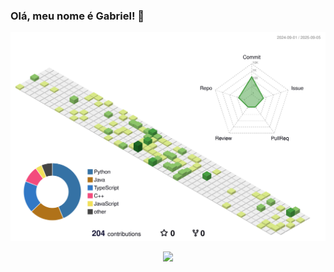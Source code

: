 ### Olá, meu nome é Gabriel! 👋
![](./profile-3d-contrib/profile-green-animate.svg)

<p align="center" >
  <img src="https://github-readme-stats.vercel.app/api?username=Gabrielx47&show_icons=true&theme=dark&locale=pt-br">
</p>

<!--
**Gabrielx47/Gabrielx47** is a ✨ _special_ ✨ repository because its `README.md` (this file) appears on your GitHub profile.

Here are some ideas to get you started:

- 🔭 I’m currently working on ...
- 🌱 I’m currently learning ...
- 👯 I’m looking to collaborate on ...
- 🤔 I’m looking for help with ...
- 💬 Ask me about ...
- 📫 How to reach me: ...
- 😄 Pronouns: ...
- ⚡ Fun fact: ...
-->
